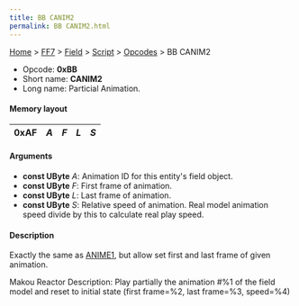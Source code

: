 ```yaml
---
title: BB CANIM2
permalink: BB CANIM2.html
---
```


[Home](../../../../Main%20Page.md) > [FF7](../../../../FF7.md) > [Field](../../../Field.md) > [Script](../../Script.md) > [Opcodes](../Opcodes.md) > BB CANIM2

-   Opcode: **0xBB**
-   Short name: **CANIM2**
-   Long name: Particial Animation.

#### Memory layout

| 0xAF | *A* | *F* | *L* | *S* |
|------|-----|-----|-----|-----|

#### Arguments

-   **const UByte** *A*: Animation ID for this entity's field object.
-   **const UByte** *F*: First frame of animation.
-   **const UByte** *L*: Last frame of animation.
-   **const UByte** *S*: Relative speed of animation. Real model
    animation speed divide by this to calculate real play speed.

#### Description

Exactly the same as [ANIME1][], but allow set first and last frame of
given animation.

Makou Reactor Description: Play partially the animation \#%1 of the
field model and reset to initial state (first frame=%2, last frame=%3,
speed=%4)

  [ANIME1]: A3%20ANIME1.md "wikilink"
